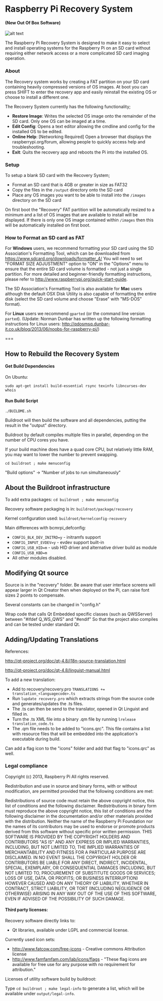 # Raspberry Pi Recovery System
#### (New Out Of Box Software)

![alt text](http://www.raspberrypi.org/wp-content/uploads/2013/06/mainwindow.png "NOOBS Screenshot")

The Raspberry Pi Recovery System is designed to make it easy to select and install operating systems for the Raspberry Pi on an SD card without requiring either network access or a more complicated SD card imaging operation.

### About
The Recovery system works by creating a FAT partition on your SD card containing heavily compressed versions of OS images. At boot you can press SHIFT to enter the recovery app and easily reinstall the existing OS or choose to install a different one.

The Recovery System currently has the following functionality;
- <b>Restore Image</b>: Writes the selected OS image onto the remainder of the SD card. Only one OS can be imaged at a time.
- <b>Edit Config</b>: Opens a text editor allowing the cmdline and config for the installed OS to be edited.
- <b>Online Help</b>: [Networking Required] Open a browser that displays the raspberrypi.org/forum, allowing people to quickly access help and troubleshooting.
- <b>Exit</b>: Quits the recovery app and reboots the Pi into the installed OS.

### Setup

To setup a blank SD card with the Recovery System;
- Format an SD card that is 4GB or greater in size as FAT32
- Copy the files in the `/output` directory onto the SD card
- Place any OS images you want to be able to install into the `/images` directory on the SD card

On first boot the "Recovery" FAT partition will be automatically resized to a minimum and a list of OS images that are available to install will be displayed. If there is only one OS image contained within `/images` then this will be automatically installed on first boot.

### How to Format an SD card as FAT

For <b>Windows</b> users, we recommend formatting your SD card using the SD Association's Formatting Tool, which can be downloaded from https://www.sdcard.org/downloads/formatter_4/ You will need to set "FORMAT SIZE ADJUSTMENT" option to "ON" in the "Options" menu to ensure that the entire SD card volume is formatted - not just a single partition. For more detailed and beginner-friendly formatting instructions, please refer to http://www.raspberrypi.org/quick-start-guide.

The SD Association's Formatting Tool is also available for <b>Mac</b> users although the default OSX Disk Utility is also capable of formatting the entire disk (select the SD card volume and choose "Erase" with "MS-DOS" format).

For <b>Linux</b> users we recommend `gparted` (or the command line version `parted`). (Update: Norman Dunbar has written up the following formatting instructions for Linux users: http://qdosmsq.dunbar-it.co.uk/blog/2013/06/noobs-for-raspberry-pi/) 

===

## How to Rebuild the Recovery System

#### Get Build Dependencies

On Ubuntu:

`sudo apt-get install build-essential rsync texinfo libncurses-dev whois`

#### Run Build Script

`./BUILDME.sh`

Buildroot will then build the software and all dependencies, putting the result in the "output" directory.

Buildroot by default compiles multiple files in parallel, depending on the number of CPU cores you have.

If your build machine does have a quad core CPU, but relatively little RAM, you may want
to lower the number to prevent swapping.

`cd buildroot ; make menuconfig`

"Build options" -> "Number of jobs to run simultaneously"

## About the Buildroot infrastructure

To add extra packages: `cd buildroot ; make menuconfig`

Recovery software packaging is in: `buildroot/package/recovery`

Kernel configuration used: `buildroot/kernelconfig-recovery`

Main differences with bcmrpi_defconfig:

- `CONFIG_BLK_DEV_INITRD=y` - initramfs support
- `CONFIG_INPUT_EVDEV=y` - evdev support built-in
- `CONFIG_USB_HID=m` - usb HID driver and alternative driver build as module
- `CONFIG_USB_KBD=m`
- All other modules disabled.

## Modifying Qt source

Source is in the "recovery" folder.
Be aware that user interface screens will appear larger in Qt Creator then when deployed on the Pi, can
raise font sizes 2 points to compensate.

Several constants can be changed in "config.h"

Wrap code that calls Qt Embedded specific classes (such as QWSServer) between "#ifdef Q_WS_QWS" and "#endif"
So that the project also compiles and can be tested under standard Qt.

## Adding/Updating Translations

References:

http://qt-project.org/doc/qt-4.8/i18n-source-translation.html

http://qt-project.org/doc/qt-4.8/linguist-manual.html

To add a new translation:

- Add to recovery/recovery.pro `TRANSLATIONS += translation_<languagecode>.ts`
- Run `lupdate recovery.pro` which extracts strings from the source code and generates/updates the .ts files.
- The .ts can then be send to the translator, opened in Qt Linguist and filled in.
- Turn the .ts XML file into a binary .qm file by running `lrelease translation_code.ts`
- The .qm file needs to be added to "icons.qrc". This file contains a list with resource files that will be embedded into the
  application's executable during build.

Can add a flag icon to the "icons" folder and add that flag to "icons.qrc" as well.


### Legal compliance

Copyright (c) 2013, Raspberry Pi
All rights reserved.

Redistribution and use in source and binary forms, with or without modification, are permitted provided that the following conditions are met:

Redistributions of source code must retain the above copyright notice, this list of conditions and the following disclaimer.
Redistributions in binary form must reproduce the above copyright notice, this list of conditions and the following disclaimer in the documentation and/or other materials provided with the distribution.
Neither the name of the Raspberry Pi Foundation nor the names of its contributors may be used to endorse or promote products derived from this software without specific prior written permission.
THIS SOFTWARE IS PROVIDED BY THE COPYRIGHT HOLDERS AND CONTRIBUTORS "AS IS" AND ANY EXPRESS OR IMPLIED WARRANTIES, INCLUDING, BUT NOT LIMITED TO, THE IMPLIED WARRANTIES OF MERCHANTABILITY AND FITNESS FOR A PARTICULAR PURPOSE ARE DISCLAIMED. IN NO EVENT SHALL THE COPYRIGHT HOLDER OR CONTRIBUTORS BE LIABLE FOR ANY DIRECT, INDIRECT, INCIDENTAL, SPECIAL, EXEMPLARY, OR CONSEQUENTIAL DAMAGES (INCLUDING, BUT NOT LIMITED TO, PROCUREMENT OF SUBSTITUTE GOODS OR SERVICES; LOSS OF USE, DATA, OR PROFITS; OR BUSINESS INTERRUPTION) HOWEVER CAUSED AND ON ANY THEORY OF LIABILITY, WHETHER IN CONTRACT, STRICT LIABILITY, OR TORT (INCLUDING NEGLIGENCE OR OTHERWISE) ARISING IN ANY WAY OUT OF THE USE OF THIS SOFTWARE, EVEN IF ADVISED OF THE POSSIBILITY OF SUCH DAMAGE.

#### Third party licenses:

Recovery software directly links to:

- Qt libraries, available under LGPL and commercial license.

Currently used icon sets:

- http://www.fatcow.com/free-icons - Creative commons Attribution license
- http://www.famfamfam.com/lab/icons/flags - "These flag icons are available for free use for any purpose with no requirement for attribution."

Licenses of utility software build by buildroot:

Type `cd buildroot ; make legal-info` to generate a list, which will be available under `output/legal-info`.
